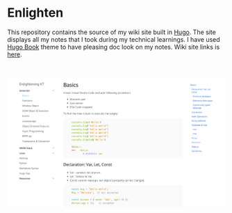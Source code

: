 # Enlighten

This repository contains the source of my wiki site built in [Hugo](https://gohugo.io). The site displays all my notes that I took during my technical learnings. I have used [Hugo Book](https://github.com/alex-shpak/hugo-book) theme to have pleasing doc look on my notes. Wiki site links is [here](https://coder-selvarajan.github.io/enlighten/docs/).

<br/>

![Enlighten Screenshot](/docs/images/site_screenshot.png)
